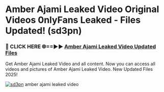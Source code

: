 # Amber Ajami Leaked Video Original Videos 0nlyFans Leaked - Files Updated! (sd3pn)

<h3>🔴 CLICK HERE 🌐==►► <a href="https://tinyurl.com/2wckxsce" rel="nofollow">Amber Ajami Leaked Video Updated Files</a></h3>

Get Amber Ajami Leaked Video and all content. Now you can access all videos and pictures of Amber Ajami Leaked Video. New Updated Files 2025!

[![sd3pn](https://i.imgur.com/AFduVYN.gif)](https://tinyurl.com/2wckxsce)
amber ajami leaked video
